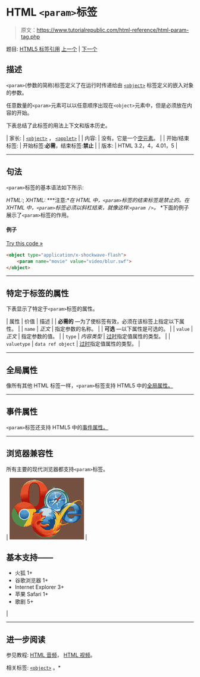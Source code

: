 # HTML `<param>`标签

> 原文：<https://www.tutorialrepublic.com/html-reference/html-param-tag.php>

题目: [HTML5 标签引用](html5-tags.php) [上一个](html-p-tag.php) | [下一个](html5-picture-tag.php)

## 描述

`<param>`(参数的简称)标签定义了在运行时传递给由 [`<object>`](html-object-tag.php) 标签定义的嵌入对象的参数。

任意数量的`<param>`元素可以以任意顺序出现在`<object>`元素中，但是必须放在内容的开始。

下表总结了此标签的用法上下文和版本历史。

| 家长: | [`<object>`](html-object-tag.php) ， [`<applet>`](html-applet-tag.php) |
| 内容: | 没有。它是一个[空元素](../html-tutorial/html-elements.php#empty-elements)。 |
| 开始/结束标签: | 开始标签:**必需**，结束标签:**禁止** |
| 版本: | HTML 3.2，4，4.01，5 |

* * *

## 句法

`<param>`标签的基本语法如下所示:

*HTML:*<param name="*text*">; *XHTML:*<param name="*text*" /> ***注意:**在 HTML 中，`<param>`标签的结束标签是禁止的。在 XHTML 中，`<param>`标签必须以斜杠结束，就像这样:`<param />`。*  *下面的例子展示了`<param>`标签的作用。

#### 例子

[Try this code »](../codelab.php?topic=html&file=param-tag "Try this code using online Editor")

```html
<object type="application/x-shockwave-flash">
    <param name="movie" value="video/blur.swf">
</object>
```

* * *

## 特定于标签的属性

下表显示了特定于`<param>`标签的属性。

| 属性 | 价值 | 描述 |
| **必需的** —为了使标签有效，必须在该标签上指定以下属性。 |
| `name` | *正文* | 指定参数的名称。 |
| **可选** —以下属性是可选的。 |
| `value` | *正文* | 指定参数的值。 |
| `type` | *内容类型* | [过时](../definitions.php#obsolete)指定值属性的类型。 |
| `valuetype` | `data
ref
object` | [过时](../definitions.php#obsolete)指定值属性的类型。 |

* * *

## 全局属性

像所有其他 HTML 标签一样，`<param>`标签支持 HTML5 中的[全局属性。](html5-global-attributes.php)

* * *

## 事件属性

`<param>`标签还支持 HTML5 中的[事件属性。](html5-event-attributes.php)

* * *

## 浏览器兼容性

所有主要的现代浏览器都支持`<param>`标签。

| ![Browsers Icon](img/e9331123c77668c1832e541c2fca1002.png) | 

## 基本支持——

*   火狐 1+
*   谷歌浏览器 1+
*   Internet Explorer 3+
*   苹果 Safari 1+
*   歌剧 5+

 |

* * *

## 进一步阅读

参见教程: [HTML 音频](../html-tutorial/html5-audio.php)， [HTML 视频](../html-tutorial/html5-video.php)。

相关标签: [`<object>`](html-object-tag.php) 。*